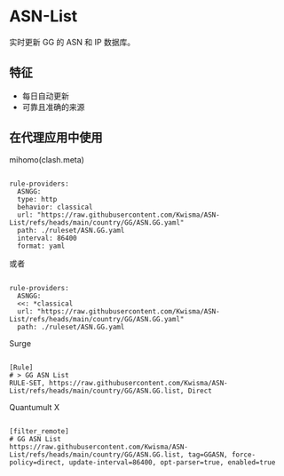 
# ASN-List
    
实时更新 GG 的 ASN 和 IP 数据库。
    
## 特征
    
- 每日自动更新
- 可靠且准确的来源
    
## 在代理应用中使用
    
mihomo(clash.meta)
   
<pre><code class="language-javascript">
rule-providers:
  ASNGG:
  type: http
  behavior: classical
  url: "https://raw.githubusercontent.com/Kwisma/ASN-List/refs/heads/main/country/GG/ASN.GG.yaml"
  path: ./ruleset/ASN.GG.yaml
  interval: 86400
  format: yaml
</code></pre>

或者

<pre><code class="language-javascript">
rule-providers:
  ASNGG:
  <<: *classical
  url: "https://raw.githubusercontent.com/Kwisma/ASN-List/refs/heads/main/country/GG/ASN.GG.yaml"
  path: ./ruleset/ASN.GG.yaml
</code></pre>
    
Surge
    
<pre><code class="language-javascript">
[Rule]
# > GG ASN List
RULE-SET, https://raw.githubusercontent.com/Kwisma/ASN-List/refs/heads/main/country/GG/ASN.GG.list, Direct
</code></pre>
    
Quantumult X
    
<pre><code class="language-javascript">
[filter_remote]
# GG ASN List
https://raw.githubusercontent.com/Kwisma/ASN-List/refs/heads/main/country/GG/ASN.GG.list, tag=GGASN, force-policy=direct, update-interval=86400, opt-parser=true, enabled=true
</code></pre>
